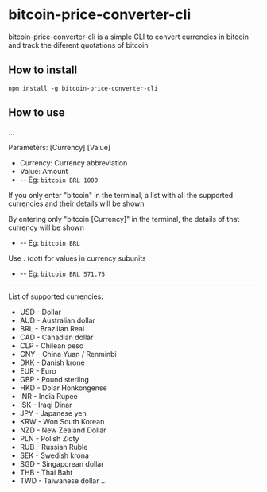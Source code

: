 # bitcoin-price-converter-cli

bitcoin-price-converter-cli is a simple CLI to convert currencies in bitcoin and track the diferent quotations of bitcoin

## How to install

```
npm install -g bitcoin-price-converter-cli
```

## How to use
...

  Parameters: [Currency] [Value]
  * Currency: Currency abbreviation
  * Value: Amount
  * -- Eg: `bitcoin BRL 1000`
  
  

  If you only enter "bitcoin" in the terminal, a list with all the supported currencies and their details will be shown



  By entering only "bitcoin [Currency]" in the terminal, the details of that currency will be shown
  * -- Eg: `bitcoin BRL`



  Use . (dot) for values in currency subunits
  * -- Eg: `bitcoin BRL 571.75`
  
  
  ---
  
  
  List of supported currencies:
  
  * USD - Dollar
  * AUD - Australian dollar
  * BRL - Brazilian Real
  * CAD - Canadian dollar
  * CLP - Chilean peso
  * CNY - China Yuan / Renminbi
  * DKK - Danish krone
  * EUR - Euro
  * GBP - Pound sterling
  * HKD - Dolar Honkongense
  * INR - India Rupee
  * ISK - Iraqi Dinar
  * JPY - Japanese yen
  * KRW - Won South Korean
  * NZD - New Zealand Dollar
  * PLN - Polish Zloty
  * RUB - Russian Ruble
  * SEK - Swedish krona
  * SGD - Singaporean dollar
  * THB - Thai Baht
  * TWD - Taiwanese dollar
...
